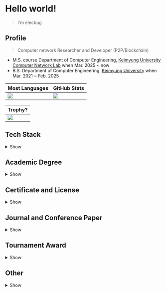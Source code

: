 # Hello world!

> I'm elecbug

## Profile

> Computer network Researcher and Developer (P2P/Blockchain)

- M.S. course Department of Computer Engineering, [Keimyung University Computer Network Lab](https://sites.google.com/site/computernetworklab/) when Mar. 2025 ~ now
- B.S. Department of Computer Engineering, [Keimyung University](https://www.kmu.ac.kr/) when Mar. 2021 ~ Feb. 2025

|Most Languages|GitHub Stats|
|--------------|------------|
|![](https://github-readme-stats.vercel.app/api/top-langs/?username=elecbug&layout=compact&langs_count=8&hide=makefile,cmake&theme=dark)|![](https://github-readme-stats.vercel.app/api?username=elecbug&count_private=true&show_icons=true&rank_icon=github&theme=dark&include_all_commits=true)|

|Trophy?|
|-------|
|![](https://github-profile-trophy.vercel.app/?username=elecbug&theme=onestar&no-frame=true&no-bg=true&column=5&margin-w=15&margin-h=15)|

## Tech Stack

<details>
<summary>Show</summary>
  
### 0. Computer Network

- General OSI-7/Network security knowledge
- P2P
- Blockchain

### 1. C#

- WinForm/WPF/MAUI
- MS Office Interop

### 2. Go-lang

- Go-routine
- [libp2p](https://libp2p.io) application

### 3. Python

- Analysis and graphical libraries (scipy/numpy/pyplot/networkx...)
- A little of AI

### 4. Linux

- Basic linux skill
- Makefile/Shell

### 5. Docker

- General container and service skill
- Build and run custom image
- Docker swarm clustering

### 6. DB

- MySQL

### 7. Other

- C/C++
- Rust
- Java

</details>

## Academic Degree

<details>
<summary>Show</summary>

|Organization|Major|Degree|Date|
|------------|-----|------|----|
|Keimyung University|Computer Engineering    |Graduation(B.S.)|2021. 03. ~ 2025. 02.|
|Keimyung University|Computer System(Network)|In course(M.S.) |2025. 03. ~ now      |

</details>

## Certificate and License

<details>
<summary>Show</summary>

|Organization|License|Branch|Date|
|------------|-------|------|----|
|HRDK                        |Craftsman                            |Electricity           |2018. 12. 14.|
|HRDK                        |Craftsman                            |Elevator              |2019. 06. 21.|
|Ministry of Education, Korea|Secondary School Full Teacher(Tier 2)|Information & Computer|2025. 02. 18.|

</details>

## Journal and Conference Paper

<details>
<summary>Show</summary>

- [이성욱, 주홍택, *"K-P2PLab: P2P 네트워크 토폴로지 분석을 위한 테스트베드 및 분석 플랫폼 개발"* KNOM Review, Vol. 27, No. 2, pp. 40–48, Dec. 2024. doi:10.22670/knom.2024.27.2.40(KCI)](https://doi.org/10.22670/knom.2024.27.2.40
)

</details>

## Tournament Award

<details>
<summary>Show</summary>

|Organization|Tournament|Award|Date|
|------------|----------|-----|----|
|Keimyung University|창의 IT 경진대회|프로그램 해커톤-우수상|2022. 08. 22.|
|Keimyung University|인공지능 소프트웨어 경진대회|인공지능 프로그램-대상|2024. 09. 09.|
|Keimyung University|창립 125주년 기념 대학생 에세이 대회|자연공학분야-우수상|2024. 12. 06.|

</details>

## Other

<details>
<summary>Show</summary>

- 국가우수(이공계) 장학 2년, Ministry of Science and ICT, Korea, 2023. 08. 31.

</details>